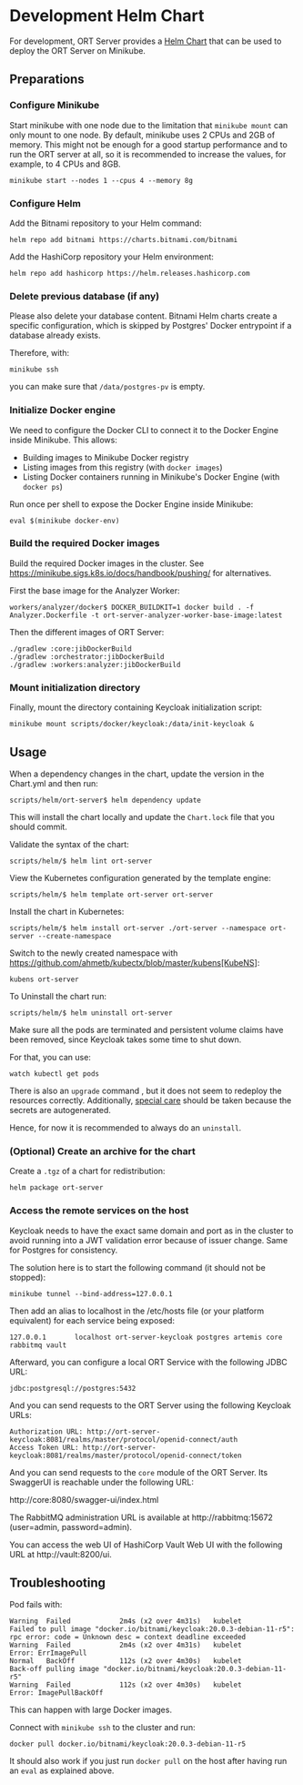 # Development Helm Chart

For development, ORT Server provides a [Helm Chart](https://github.com/eclipse-apoapsis/ort-server/tree/main/scripts/helm/ort-server) that can be used to deploy the ORT Server on Minikube.

## Preparations

### Configure Minikube

Start minikube with one node due to the limitation that `minikube mount` can only mount to one node.
By default, minikube uses 2 CPUs and 2GB of memory.
This might not be enough for a good startup performance and to run the ORT server at all, so it is recommended to increase the values, for example, to 4 CPUs and 8GB.

```shell
minikube start --nodes 1 --cpus 4 --memory 8g
```

### Configure Helm

Add the Bitnami repository to your Helm command:

```shell
helm repo add bitnami https://charts.bitnami.com/bitnami
```

Add the HashiCorp repository your Helm environment:

```shell
helm repo add hashicorp https://helm.releases.hashicorp.com
```

### Delete previous database (if any)

Please also delete your database content.
Bitnami Helm charts create a specific configuration, which is skipped by Postgres' Docker entrypoint if a database already exists.

Therefore, with:

```shell
minikube ssh
```

you can make sure that `/data/postgres-pv` is empty.

### Initialize Docker engine

We need to configure the Docker CLI to connect it to the Docker Engine inside Minikube. This allows:

- Building images to Minikube Docker registry
- Listing images from this registry (with `docker images`)
- Listing Docker containers running in Minikube's Docker Engine (with `docker ps`)

Run once per shell to expose the Docker Engine inside Minikube:

```shell
eval $(minikube docker-env)
```

### Build the required Docker images

Build the required Docker images in the cluster.
See https://minikube.sigs.k8s.io/docs/handbook/pushing/ for alternatives.

First the base image for the Analyzer Worker:

```shell
workers/analyzer/docker$ DOCKER_BUILDKIT=1 docker build . -f Analyzer.Dockerfile -t ort-server-analyzer-worker-base-image:latest
```

Then the different images of ORT Server:

```shell
./gradlew :core:jibDockerBuild
./gradlew :orchestrator:jibDockerBuild
./gradlew :workers:analyzer:jibDockerBuild
```

### Mount initialization directory

Finally, mount the directory containing Keycloak initialization script:

```shell
minikube mount scripts/docker/keycloak:/data/init-keycloak &
```

## Usage

When a dependency changes in the chart, update the version in the Chart.yml and then run:

```shell
scripts/helm/ort-server$ helm dependency update
```

This will install the chart locally and update the `Chart.lock` file that you should commit.

Validate the syntax of the chart:

```shell
scripts/helm/$ helm lint ort-server
```

View the Kubernetes configuration generated by the template engine:

```shell
scripts/helm/$ helm template ort-server ort-server
```

Install the chart in Kubernetes:

```shell
scripts/helm/$ helm install ort-server ./ort-server --namespace ort-server --create-namespace
```

Switch to the newly created namespace with https://github.com/ahmetb/kubectx/blob/master/kubens[KubeNS]:

```shell
kubens ort-server
```

To Uninstall the chart run:

```shell
scripts/helm/$ helm uninstall ort-server
```

Make sure all the pods are terminated and persistent volume claims have been removed, since Keycloak takes some time to shut down.

For that, you can use:

```shell
watch kubectl get pods
```

There is also an `upgrade` command , but it does not seem to redeploy the resources correctly.
Additionally, [special care](https://docs.bitnami.com/kubernetes/infrastructure/postgresql/administration/upgrade/) should be taken because the secrets are autogenerated.

Hence, for now it is recommended to always do an `uninstall`.

### (Optional) Create an archive for the chart

Create a `.tgz` of a chart for redistribution:

```shell
helm package ort-server
```

### Access the remote services on the host

Keycloak needs to have the exact same domain and port as in the cluster to avoid running into a JWT validation error because of issuer change.
Same for Postgres for consistency.

The solution here is to start the following command (it should not be stopped):

```shell
minikube tunnel --bind-address=127.0.0.1
```

Then add an alias to localhost in the /etc/hosts file (or your platform equivalent) for each service being exposed:

    127.0.0.1       localhost ort-server-keycloak postgres artemis core rabbitmq vault

Afterward, you can configure a local ORT Service with the following JDBC URL:

    jdbc:postgresql://postgres:5432

And you can send requests to the ORT Server using the following Keycloak URLs:

    Authorization URL: http://ort-server-keycloak:8081/realms/master/protocol/openid-connect/auth
    Access Token URL: http://ort-server-keycloak:8081/realms/master/protocol/openid-connect/token

And you can send requests to the `core` module of the ORT Server.
Its SwaggerUI is reachable under the following URL:

http://core:8080/swagger-ui/index.html

The RabbitMQ administration URL is available at http://rabbitmq:15672 (user=admin, password=admin).

You can access the web UI of HashiCorp Vault Web UI with the following URL at http://vault:8200/ui.

## Troubleshooting

Pod fails with:

    Warning  Failed            2m4s (x2 over 4m31s)   kubelet            Failed to pull image "docker.io/bitnami/keycloak:20.0.3-debian-11-r5": rpc error: code = Unknown desc = context deadline exceeded
    Warning  Failed            2m4s (x2 over 4m31s)   kubelet            Error: ErrImagePull
    Normal   BackOff           112s (x2 over 4m30s)   kubelet            Back-off pulling image "docker.io/bitnami/keycloak:20.0.3-debian-11-r5"
    Warning  Failed            112s (x2 over 4m30s)   kubelet            Error: ImagePullBackOff

This can happen with large Docker images.

Connect with `minikube ssh` to the cluster and run:

```shell
docker pull docker.io/bitnami/keycloak:20.0.3-debian-11-r5
```

It should also work if you just run `docker pull` on the host after having run an `eval` as explained above.
